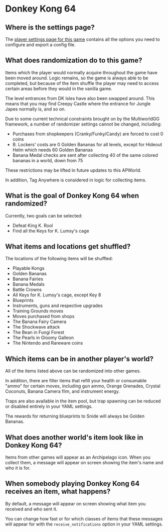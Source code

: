 # Donkey Kong 64

## Where is the settings page?

The [player settings page for this game](../player-settings) contains all the options you need to configure and export a config file.

## What does randomization do to this game?

Items which the player would normally acquire throughout the game have been moved around. Logic remains, so the game is
always able to be completed, but because of the item shuffle the player may need to access certain areas before they
would in the vanilla game.

The level entrances from DK Isles have also been swapped around. This means that you may find Creepy Castle where the entrance for Jungle Japes normally is, and so on.

Due to some current technical constraints brought on by the MultiworldGG framework, a number of randomizer settings cannot be changed, including:

- Purchases from shopkeepers (Cranky/Funky/Candy) are forced to cost 0 coins
- B. Lockers' costs are 0 Golden Bananas for all levels, except for Hideout Helm which needs 60 Golden Bananas
- Banana Medal checks are sent after collecting 40 of the same colored bananas in a world, down from 75

These restrictions may be lifted in future updates to this APWorld.

In addition, Tag Anywhere is considered in logic for collecting items.

## What is the goal of Donkey Kong 64 when randomized?

Currently, two goals can be selected:

- Defeat King K. Rool
- Find all the Keys for K. Lumsy's cage

## What items and locations get shuffled?

The locations of the following items will be shuffled:

- Playable Kongs
- Golden Bananas
- Banana Fairies
- Banana Medals
- Battle Crowns
- All Keys for K. Lumsy's cage, except Key 8
- Blueprints
- Instruments, guns and respective upgrades
- Training Grounds moves
- Moves purchased from shops
- The Banana Fairy Camera
- The Shockwave attack
- The Bean in Fungi Forest
- The Pearls in Gloomy Galleon
- The Nintendo and Rareware coins

## Which items can be in another player's world?

All of the items listed above can be randomized into other games.

In addition, there are filler items that refill your health or consumable "ammo" for certain moves, including gun ammo, Orange Grenades, Crystal Coconuts, Banana Camera film, and instrument energy.

Traps are also available in the item pool, but trap spawning can be reduced or disabled entirely in your YAML settings.

The rewards for returning blueprints to Snide will always be Golden Bananas.

## What does another world's item look like in Donkey Kong 64?

Items from other games will appear as an Archipelago icon. When you collect them, a message will appear on screen showing the item's name and who it is for.

## When somebody playing Donkey Kong 64 receives an item, what happens?

By default, a message will appear on screen showing what item you received and who sent it.

You can change how fast or for which classes of items that these messages will appear for with the `receive_notifications`  option in your YAML settings.